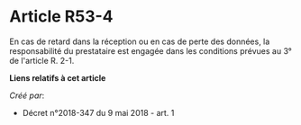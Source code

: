 # Article R53-4

En cas de retard dans la réception ou en cas de perte des données, la responsabilité du prestataire est engagée dans les
conditions prévues au 3° de l'article R. 2-1.

**Liens relatifs à cet article**

_Créé par_:

  - Décret n°2018-347 du 9 mai 2018 - art. 1
